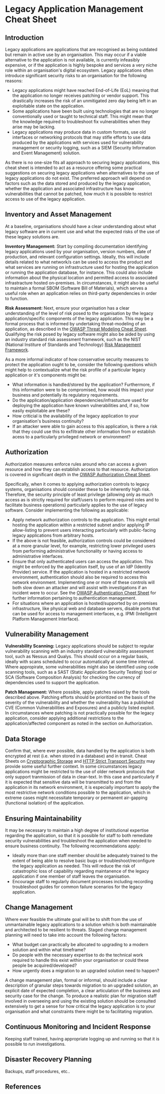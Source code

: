 # Legacy Application Management Cheat Sheet

## Introduction

Legacy applications are applications that are recognised as being outdated but remain in active use by an organisation. This may occur if a viable alternative to the application is not available, is currently infeasibly expensive, or if the application is highly bespoke and services a very niche role within an organisation's digital ecosystem. Legacy applications often introduce significant security risks to an organisation for the following reasons:

- Legacy applications might have reached End-of-Life (EoL) meaning that the application no longer receives patching or vendor support. This drastically increases the risk of an unmitigated zero day being left in an exploitable state on the application.
- Some applications have been built using technologies that are no longer conventionally used or taught to technical staff. This might mean that the knowledge required to troubleshoot fix vulnerabilities when they arise may be lacking.
- Legacy applications may produce data in custom formats, use old interfaces or networking protocols that may stifle efforts to use data produced by the applications with services used for vulnerability management or security logging, such as a SIEM (Security Information and Event Management) solution.

As there is no one-size fits all approach to securing legacy applications, this cheat sheet is intended to act as a resource offering some practical suggestions on securing legacy applications when alternatives to the use of legacy applications do not exist. The preferred approach will depend on factors such as the data stored and produced by the legacy application, whether the application and associated infrastructure has know vulnerabilities that cannot be patched, how much it is possible to restrict access to use of the legacy application.

## Inventory and Asset Management

At a baseline, organisations should have a clear understanding about what legacy software are in current use and what the expected risks of the use of these legacy solutions are.

**Inventory Management:** Start by compiling documentation identifying legacy applications used by your organisation, version numbers, date of production, and relevant configuration settings. Ideally, this will include details related to what network/s can be used to access the product and what services are running on infrastructure used for hosting the application or running the application database, for instance. This could also include information about the physical location and permitted access to associated infrastracture hosted on-premises. In circumstances, it might also be useful to maintain a formal SBOM (Software Bill of Materials), which serves a useful role when an application relies on third-party dependencies in order to function.

**Risk Assessment:** Next, ensure your organisation has a clear understanding of the level of risk posed to the organisation by the legacy application/specific components of the legacy application. This may be a formal process that is informed by undertaking threat-modeling of an application, as described in the [OWASP Threat Modeling Cheat Sheet](/cheatsheets/Threat_Modeling_Cheat_Sheet.md). Qualifying the risk posed by legacy software might also be aided by using an industry standard risk assessment framework, such as the NIST (National Institure of Standards and Technology) [Risk Management Framework](https://csrc.nist.gov/Projects/risk-management).

As a more informal indicator of how conservative security measures to protect the application ought to be, consider the following questions which might help to contextualize what the risk profile of a particular legacy application or it's components might be:

- What information is handled/stored by the application? Furthermore, if this information were to be compromised, how would this impact your business and potentially its regulatory requirements.
- Do the application/application dependencies/infrastucture used for deploying the application have known vulnerabilities and, if so, how easily exploitable are these?
- How criticial is the availability of the legacy application to your organisation's business continuity?
- If an attacker were able to gain access to this application, is there a risk that they could use this to exfiltrate other information from or establish acess to a particularly privileged network or environment?

## Authorization

Authorization measures enforce rules around who can access a given resource and how they can establish access to that resource. Authorization is covered in significant depth in the [OWASP Authorization Cheat Sheet](/cheatsheets/Authorization_Cheat_Sheet.md).

Specifically, when it comes to applying authorization controls to legacy systems, organisations should consider these to be inherently high risk. Therefore, the security principle of least privilege (allowing only as much access as is strictly required for staff/users to perform required roles and to facilitate business operations) particularly applies to the use of legacy software. Consider implementing the following as applicable:

- Apply network authorization controls to the application. This might entail hosting the application within a restricted subnet and/or applying IP allow-listing to prevent users interacting particularly with public-facing legacy applications from arbitrary hosts.
- If the above is not feasible, authorization controls could be considered at a more granular level, for example, restricting lower privileged users from performing administrative functionality or having access to administrative interfaces.
- Ensure that only authenticated users can access the application. This might be enforced by the application itself, by use of an IdP (Identity Provider) service. If the application is hosted in a restricted network environment, authentication should also be required to access this network environment. Implementing one or more of these controls will both slow down an attacker and will assist with investigations if an incident were to occur. See the [OWASP Authentication Cheet Sheet](/cheatsheets/Authentication_Cheat_Sheet.md) for further information pertaining to authentication management.
- For situations where an application is hosted/supported by on premises infrastructure, like physical web and database servers, disable ports that can be used for access to management interfaces, e.g. IPMI (Intelligent Platform Management Interface).

## Vulnerability Management

**Vulnerability Scanning:** Legacy applications should be subject to regular vulnerability scanning with an industry standard vulnerability assessment tool, such as Nessus and Qualys. This should occur on a regular basis, ideally with scans scheduled to occur automatically at some time interval. Where appropirate, some vulnerabilities might also be identified using code scanning tools, such as a SAST (Static Application Security Testing) tool or SCA (Software Composition Analysis) for checking the currency of dependencies used to support the application.

**Patch Management:** Where possible, apply patches raised by the tools described above. Patching efforts should be prioritized on the basis of the severity of the vulnerability and whether the vulnerability has a published CVE (Common Vulnerabilities and Exposures) and a publicly listed exploit. In circumstances where patching is not practically possible for the legacy application, consider applying additional restrictions to the application/affected component as noted in the section on Authorization.

## Data Storage

Confirm that, where ever possible, data handled by the application is both encrypted at rest (i.e. when stored in a database) and in transit. Cheat Sheets on [Cryptographic Storage](/cheatsheets/Cryptographic_Storage_Cheat_Sheet.md) and [HTTP Strict Transport Security](/cheatsheets/HTTP_Strict_Transport_Security_Cheat_Sheet.md) may provide some useful further context. In some circumstances legacy applications might be restricted to the use of older network protocols that only support tranmission of data in clear-text. In this case and particularly if it is expected that sensitive data will be transmitted to and from the application in its network environment, it is especially important to apply the most restrictive network conditions possible to the application, which in extreme cases might necessitate temporary or permanent air-gapping (functional isolation) of the application.

## Ensuring Maintainability

It may be necessary to maintain a high degree of institutional expertise regarding the application, so that it is possible for staff to both remediate security vulnerabilities and troubleshoot the application when needed to ensure business continuity. The following recommendations apply:

- Ideally more than one staff member should be adequately trained to the extent of being able to resolve basic bugs or troubleshoot/reconfigure the legacy application as needed. This will reduce the risk of catastrophic loss of capability regarding maintanence of the legacy application if one member of staff leaves the organisation.
- Encourage staff to regularly document processes including recording troubleshoot guides for common failure scenarios for the legacy application.

## Change Management

Where ever feasible the ultimate goal will be to shift from the use of unmantainable legacy applications to a solution which is both maintainable and architected to be resilient to threats. Staged change management planning will need to take into account the following factors:

- What budget can practically be allocated to upgrading to a modern solution and within what timeframe?
- Do people with the necessary expertise to do the technical work required to handle this exist within your organisation or could these people be acquired/developed?
- How urgently does a migration to an upgraded solution need to happen?

A change management plan, formal or informal, should include a clear description of granular steps towards migration to an upgraded solution, an explicit date of expected completion, a clear articulation of the business and security case for the change. To produce a realistic plan for migration staff involved in overseeing and using the existing solution should be consulted extensively to get a sense for how critical the legacy application is to your organisation and what constraints there might be to facilitating migration.

## Continuous Monitoring and Incident Response

Keeping staff trained, having appropriate logging up and running so that it is possible to run investigations.

## Disaster Recovery Planning

Backups, staff procedures, etc..

## References
